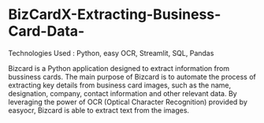 # BizCardX-Extracting-Business-Card-Data-

Technologies Used : Python, easy OCR, Streamlit, SQL, Pandas

Bizcard is a Python application designed to extract information from bussiness cards.
The main purpose of Bizcard is to automate the process of extracting key details from business card images, such as the name, designation, company, contact information and other relevant data. By leveraging the power of OCR (Optical Character Recognition) provided by easyocr, Bizcard is able to extract text from the images.
